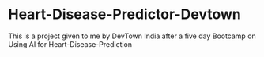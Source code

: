 # Heart-Disease-Predictor-Devtown
This is a project given to me by DevTown India after a five day Bootcamp on Using AI for Heart-Disease-Prediction
